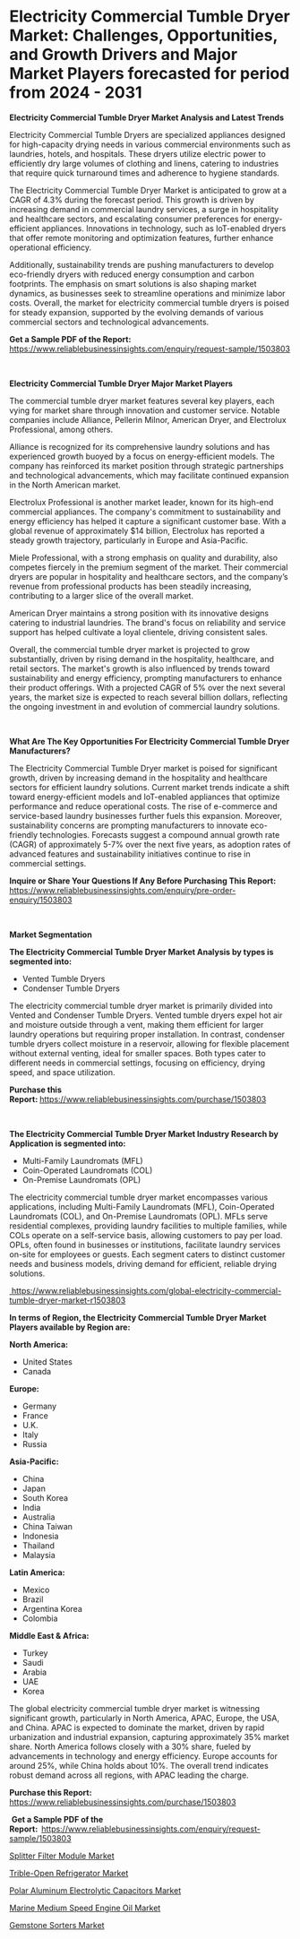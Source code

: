 <p><h1>Electricity Commercial Tumble Dryer Market: Challenges, Opportunities, and Growth Drivers and Major Market Players forecasted for period from 2024 - 2031</h1></p><p><strong>Electricity Commercial Tumble Dryer Market Analysis and Latest Trends</strong></p>
<p><p>Electricity Commercial Tumble Dryers are specialized appliances designed for high-capacity drying needs in various commercial environments such as laundries, hotels, and hospitals. These dryers utilize electric power to efficiently dry large volumes of clothing and linens, catering to industries that require quick turnaround times and adherence to hygiene standards.</p><p>The Electricity Commercial Tumble Dryer Market is anticipated to grow at a CAGR of 4.3% during the forecast period. This growth is driven by increasing demand in commercial laundry services, a surge in hospitality and healthcare sectors, and escalating consumer preferences for energy-efficient appliances. Innovations in technology, such as IoT-enabled dryers that offer remote monitoring and optimization features, further enhance operational efficiency.</p><p>Additionally, sustainability trends are pushing manufacturers to develop eco-friendly dryers with reduced energy consumption and carbon footprints. The emphasis on smart solutions is also shaping market dynamics, as businesses seek to streamline operations and minimize labor costs. Overall, the market for electricity commercial tumble dryers is poised for steady expansion, supported by the evolving demands of various commercial sectors and technological advancements.</p></p>
<p><strong>Get a Sample PDF of the Report:&nbsp;</strong> <a href="https://www.reliablebusinessinsights.com/enquiry/request-sample/1503803?utm_campaign=116&utm_medium=2&utm_source=Github&utm_content=ia&utm_term=08122024&utm_id=electricity-commercial-tumble-dryer">https://www.reliablebusinessinsights.com/enquiry/request-sample/1503803</a></p>
<p>&nbsp;</p>
<p><strong>Electricity Commercial Tumble Dryer Major Market Players</strong></p>
<p><p>The commercial tumble dryer market features several key players, each vying for market share through innovation and customer service. Notable companies include Alliance, Pellerin Milnor, American Dryer, and Electrolux Professional, among others. </p><p>Alliance is recognized for its comprehensive laundry solutions and has experienced growth buoyed by a focus on energy-efficient models. The company has reinforced its market position through strategic partnerships and technological advancements, which may facilitate continued expansion in the North American market.</p><p>Electrolux Professional is another market leader, known for its high-end commercial appliances. The company's commitment to sustainability and energy efficiency has helped it capture a significant customer base. With a global revenue of approximately $14 billion, Electrolux has reported a steady growth trajectory, particularly in Europe and Asia-Pacific.</p><p>Miele Professional, with a strong emphasis on quality and durability, also competes fiercely in the premium segment of the market. Their commercial dryers are popular in hospitality and healthcare sectors, and the company’s revenue from professional products has been steadily increasing, contributing to a larger slice of the overall market.</p><p>American Dryer maintains a strong position with its innovative designs catering to industrial laundries. The brand's focus on reliability and service support has helped cultivate a loyal clientele, driving consistent sales.</p><p>Overall, the commercial tumble dryer market is projected to grow substantially, driven by rising demand in the hospitality, healthcare, and retail sectors. The market's growth is also influenced by trends toward sustainability and energy efficiency, prompting manufacturers to enhance their product offerings. With a projected CAGR of 5% over the next several years, the market size is expected to reach several billion dollars, reflecting the ongoing investment in and evolution of commercial laundry solutions.</p></p>
<p>&nbsp;</p>
<p><strong>What Are The Key Opportunities For Electricity Commercial Tumble Dryer Manufacturers?</strong></p>
<p><p>The Electricity Commercial Tumble Dryer market is poised for significant growth, driven by increasing demand in the hospitality and healthcare sectors for efficient laundry solutions. Current market trends indicate a shift toward energy-efficient models and IoT-enabled appliances that optimize performance and reduce operational costs. The rise of e-commerce and service-based laundry businesses further fuels this expansion. Moreover, sustainability concerns are prompting manufacturers to innovate eco-friendly technologies. Forecasts suggest a compound annual growth rate (CAGR) of approximately 5-7% over the next five years, as adoption rates of advanced features and sustainability initiatives continue to rise in commercial settings.</p></p>
<p><strong>Inquire or Share Your Questions If Any Before Purchasing This Report:</strong> <a href="https://www.reliablebusinessinsights.com/enquiry/pre-order-enquiry/1503803?utm_campaign=116&utm_medium=2&utm_source=Github&utm_content=ia&utm_term=08122024&utm_id=electricity-commercial-tumble-dryer">https://www.reliablebusinessinsights.com/enquiry/pre-order-enquiry/1503803</a></p>
<p>&nbsp;</p>
<p><strong>Market Segmentation</strong></p>
<p><strong>The Electricity Commercial Tumble Dryer Market Analysis by types is segmented into:</strong></p>
<p><ul><li>Vented Tumble Dryers</li><li>Condenser Tumble Dryers</li></ul></p>
<p><p>The electricity commercial tumble dryer market is primarily divided into Vented and Condenser Tumble Dryers. Vented tumble dryers expel hot air and moisture outside through a vent, making them efficient for larger laundry operations but requiring proper installation. In contrast, condenser tumble dryers collect moisture in a reservoir, allowing for flexible placement without external venting, ideal for smaller spaces. Both types cater to different needs in commercial settings, focusing on efficiency, drying speed, and space utilization.</p></p>
<p><strong>Purchase this Report:&nbsp;</strong><a href="https://www.reliablebusinessinsights.com/purchase/1503803?utm_campaign=116&utm_medium=2&utm_source=Github&utm_content=ia&utm_term=08122024&utm_id=electricity-commercial-tumble-dryer">https://www.reliablebusinessinsights.com/purchase/1503803</a></p>
<p>&nbsp;</p>
<p><strong>The Electricity Commercial Tumble Dryer Market Industry Research by Application is segmented into:</strong></p>
<p><ul><li>Multi-Family Laundromats (MFL)</li><li>Coin-Operated Laundromats (COL)</li><li>On-Premise Laundromats (OPL)</li></ul></p>
<p><p>The electricity commercial tumble dryer market encompasses various applications, including Multi-Family Laundromats (MFL), Coin-Operated Laundromats (COL), and On-Premise Laundromats (OPL). MFLs serve residential complexes, providing laundry facilities to multiple families, while COLs operate on a self-service basis, allowing customers to pay per load. OPLs, often found in businesses or institutions, facilitate laundry services on-site for employees or guests. Each segment caters to distinct customer needs and business models, driving demand for efficient, reliable drying solutions.</p></p>
<p><a href="https://www.reliablebusinessinsights.com/global-electricity-commercial-tumble-dryer-market-r1503803?utm_campaign=116&utm_medium=2&utm_source=Github&utm_content=ia&utm_term=08122024&utm_id=electricity-commercial-tumble-dryer">&nbsp;https://www.reliablebusinessinsights.com/global-electricity-commercial-tumble-dryer-market-r1503803</a></p>
<p><strong>In terms of Region, the Electricity Commercial Tumble Dryer Market Players available by Region are:</strong></p>
<p>
    <p> <strong> North America: </strong>
        <ul>
            <li>United States</li>
            <li>Canada</li>
        </ul>
        </p> 
    <p> <strong> Europe: </strong>
        <ul>
            <li>Germany</li>
            <li>France</li>
            <li>U.K.</li>
            <li>Italy</li>
            <li>Russia</li>
        </ul>
        </p> 
    <p> <strong> Asia-Pacific: </strong>
        <ul>
            <li>China</li>
            <li>Japan</li>
            <li>South Korea</li>
            <li>India</li>
            <li>Australia</li>
            <li>China Taiwan</li>
            <li>Indonesia</li>
            <li>Thailand</li>
            <li>Malaysia</li>
        </ul>
        </p> 
    <p> <strong> Latin America: </strong>
        <ul>
            <li>Mexico</li>
            <li>Brazil</li>
            <li>Argentina Korea</li>
            <li>Colombia</li>
        </ul>
        </p> 
    <p> <strong> Middle East & Africa: </strong>
        <ul>
            <li>Turkey</li>
            <li>Saudi</li>
            <li>Arabia</li>
            <li>UAE</li>
            <li>Korea</li>
        </ul>
    </p>
    </p>
<p><p>The global electricity commercial tumble dryer market is witnessing significant growth, particularly in North America, APAC, Europe, the USA, and China. APAC is expected to dominate the market, driven by rapid urbanization and industrial expansion, capturing approximately 35% market share. North America follows closely with a 30% share, fueled by advancements in technology and energy efficiency. Europe accounts for around 25%, while China holds about 10%. The overall trend indicates robust demand across all regions, with APAC leading the charge.</p></p>
<p><strong>Purchase this Report: </strong><a href="https://www.reliablebusinessinsights.com/purchase/1503803?utm_campaign=116&utm_medium=2&utm_source=Github&utm_content=ia&utm_term=08122024&utm_id=electricity-commercial-tumble-dryer">https://www.reliablebusinessinsights.com/purchase/1503803</a></p>
<p>&nbsp;<strong>Get a Sample PDF of the Report:&nbsp;&nbsp;</strong><a href="https://www.reliablebusinessinsights.com/enquiry/request-sample/1503803?utm_campaign=116&utm_medium=2&utm_source=Github&utm_content=ia&utm_term=08122024&utm_id=electricity-commercial-tumble-dryer">https://www.reliablebusinessinsights.com/enquiry/request-sample/1503803</a></p>
<p><strong></strong></p>
<p><p><a href="https://www.linkedin.com/pulse/splitter-filter-module-market-report-in-depth-trends-insights-1khhe?utm_campaign=116&utm_medium=2&utm_source=Github&utm_content=ia&utm_term=08122024&utm_id=electricity-commercial-tumble-dryer">Splitter Filter Module Market</a></p><p><a href="https://github.com/hammelximalschid/Market-Research-Report-List-1/blob/main/trible-open-refrigerator-market.md?utm_campaign=116&utm_medium=2&utm_source=Github&utm_content=ia&utm_term=08122024&utm_id=electricity-commercial-tumble-dryer">Trible-Open Refrigerator Market</a></p><p><a href="https://www.linkedin.com/pulse/futur-trend-quest-sl8ue?utm_campaign=116&utm_medium=2&utm_source=Github&utm_content=ia&utm_term=08122024&utm_id=electricity-commercial-tumble-dryer">Polar Aluminum Electrolytic Capacitors Market</a></p><p><a href="https://github.com/rodinayygacklezi/Market-Research-Report-List-1/blob/main/marine-medium-speed-engine-oil-market.md?utm_campaign=116&utm_medium=2&utm_source=Github&utm_content=ia&utm_term=08122024&utm_id=electricity-commercial-tumble-dryer">Marine Medium Speed Engine Oil Market</a></p><p><a href="https://www.linkedin.com/pulse/digital-transformation-gemstone-sorters-industry-market-gs19c?utm_campaign=116&utm_medium=2&utm_source=Github&utm_content=ia&utm_term=08122024&utm_id=electricity-commercial-tumble-dryer">Gemstone Sorters Market</a></p></p>